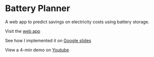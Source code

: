 # Battery Planner

A web app to predict savings on electricity costs using battery storage.

Visit the [web app](www.batteryplanner.tech)

See how I implemented it on [Google slides](https://goo.gl/Deh9AV) 

View a 4-min demo on [Youtube](https://youtu.be/WpRchZXV_Vw)
